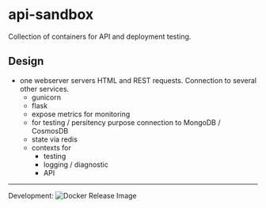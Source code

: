 # api-sandbox

Collection of containers for API and deployment testing.

## Design

- one webserver servers HTML and REST requests. Connection to several other services.
  - gunicorn
  - flask
  - expose metrics for monitoring
  - for testing / persitency purpose connection to MongoDB / CosmosDB
  - state via redis
  - contexts for
    - testing
    - logging / diagnostic
    - API
 

---
Development: ![Docker Release Image](https://github.com/cgerull/api-sandbox-server/workflows/Docker%20Release%20Image/badge.svg?branch=development)
